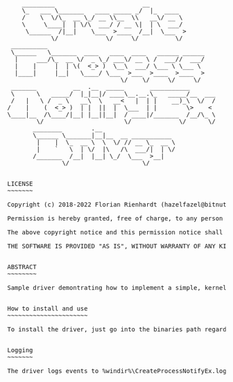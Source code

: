 <pre>
    _________                        __                  
    \_   ___ \_______   ____ _____ _/  |_  ____          
    /    \  \/\_  __ \_/ __ \\__  \\   __\/ __ \         
    \     \____|  | \/\  ___/ / __ \|  | \  ___/         
     \______  /|__|    \___  >____  /__|  \___  >        
            \/             \/     \/          \/         
 __________                                              
 \______   \_______  ____   ____  ____   ______ ______   
  |     ___/\_  __ \/  _ \_/ ___\/ __ \ /  ___//  ___/   
  |    |     |  | \(  <_> )  \__\  ___/ \___ \ \___ \    
  |____|     |__|   \____/ \___  >___  >____  >____  >   
                               \/    \/     \/     \/    
 _______          __  .__  _____       ___________       
 \      \   _____/  |_|__|/ ____\__.__.\_   _____/__  ___
 /   |   \ /  _ \   __\  \   __<   |  | |    __)_\  \/  /
/    |    (  <_> )  | |  ||  |  \___  | |        \>    < 
\____|__  /\____/|__| |__||__|  / ____|/_______  /__/\_ \
        \/                      \/             \/      \/
       ________        .__                               
       \______ \_______|__|__  __ ___________            
        |    |  \_  __ \  \  \/ // __ \_  __ \           
        |    `   \  | \/  |\   /\  ___/|  | \/           
       /_______  /__|  |__| \_/  \___  >__|              
               \/                    \/      


LICENSE
~~~~~~~

Copyright (c) 2018-2022 Florian Rienhardt (hazelfazel@bitnuts.de)

Permission is hereby granted, free of charge, to any person obtaining a copy of this software and associated documentation files (the "Software"), to deal in the Software without restriction, including without limitation the rights to use, copy, modify, merge, publish, distribute, sublicense, and/or sell copies of the Software, and to permit persons to whom the Software is furnished to do so, subject to the following conditions:

The above copyright notice and this permission notice shall be included in all copies or substantial portions of the Software.

THE SOFTWARE IS PROVIDED "AS IS", WITHOUT WARRANTY OF ANY KIND, EXPRESS OR IMPLIED, INCLUDING BUT NOT LIMITED TO THE WARRANTIES OF MERCHANTABILITY, FITNESS FOR A PARTICULAR PURPOSE AND NONINFRINGEMENT. IN NO EVENT SHALL THE AUTHORS OR COPYRIGHT HOLDERS BE LIABLE FOR ANY CLAIM, DAMAGES OR OTHER LIABILITY, WHETHER IN AN ACTION OF CONTRACT, TORT OR OTHERWISE, ARISING FROM, OUT OF OR IN CONNECTION WITH THE SOFTWARE OR THE USE OR OTHER DEALINGS IN THE SOFTWARE.


ABSTRACT
~~~~~~~~

Sample driver demontrating how to implement a simple, kernel-only process and command line monitoring driver for Microsoft Windows.


How to install and use
~~~~~~~~~~~~~~~~~~~~~~

To install the driver, just go into the binaries path regarding your architecture of Windows. Then right-select the .inf and hit "install". You can use one of the cmd-scripts to start, stop, restart and uninstall the driver. The scripts are located in the project's root folder.


Logging
~~~~~~~

The driver logs events to %windir%\CreateProcessNotifyEx.log
</pre>
